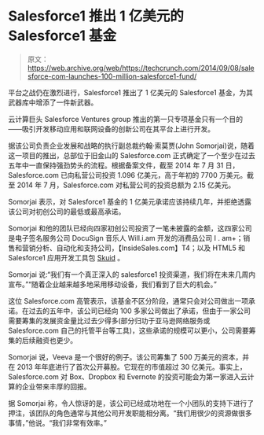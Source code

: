 # Salesforce1 推出 1 亿美元的 Salesforce1 基金 

> 原文：<https://web.archive.org/web/https://techcrunch.com/2014/09/08/salesforce-com-launches-100-million-salesforce1-fund/>

平台之战仍在激烈进行，Salesforce1 推出了 1 亿美元的 Salesforce1 基金，为其武器库中增添了一件新武器。

云计算巨头 Salesforce Ventures group 推出的第一只专项基金只有一个目的——吸引开发移动应用和联网设备的创新公司在其平台上进行开发。

据该公司负责企业发展和战略的执行副总裁约翰·索莫贾(John Somorjai)说，随着这一项目的推出，总部位于旧金山的 Salesforce.com 正式确定了一个至少在过去五年中一直保持强劲势头的流程。根据备案文件，截至 2014 年 7 月 31 日，Salesforce.com 已向私营公司投资 1.096 亿美元，高于年初的 7700 万美元。截至 2014 年 7 月，Salesforce.com 对私营公司的投资总额为 2.15 亿美元。

Somorjai 表示，对 Salesforce1 基金的 1 亿美元承诺应该持续几年，并拒绝透露该公司对初创公司的最低或最高承诺。

Somorjai 和他的团队已经向四家初创公司投资了一笔未披露的金额，这四家公司是电子签名服务公司 DocuSign 音乐人 Will.i.am 开发的消费品公司 I . am+；销售和营销分析、自动化和支持公司，【InsideSales.com】T4；以及 HTML5 和 Salesforce1 应用开发工具包 [Skuid](https://web.archive.org/web/20230124090341/http://www.skuidify.com/) 。

Somorjai 说:“我们有一个真正深入的 salesforce1 投资渠道，我们将在未来几周内宣布。”“随着企业越来越多地采用移动设备，我们看到了巨大的机会。”

这位 Salesforce.com 高管表示，该基金不区分阶段，通常只会对公司做出一项承诺。在过去的五年中，该公司已经向 100 多家公司做出了承诺，但由于一家公司需要筹集的发展资金量比过去少得多(部分归功于亚马逊网络服务或 Salesforce.com 自己的托管平台等工具)，这些承诺的规模可以更小，公司需要筹集的后续融资也更少。

Somorjai 说，Veeva 是一个很好的例子。该公司筹集了 500 万美元的资本，并在 2013 年年底进行了首次公开募股。它现在的市值超过 30 亿美元。事实上，Salesforce.com 对 Box、Dropbox 和 Evernote 的投资可能会为第一家进入云计算的企业带来丰厚的回报。

据 Somorjai 称，令人惊讶的是，该公司已经成功地在一个小团队的支持下进行了押注，该团队的角色通常与其他公司开发职能相分离。“我们用很少的资源做很多事情，”他说。“我们非常有效率。”